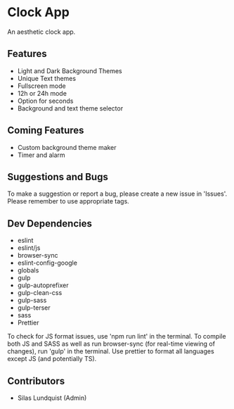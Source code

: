 # Clock App
An aesthetic clock app.

## Features
- Light and Dark Background Themes
- Unique Text themes
- Fullscreen mode
- 12h or 24h mode
- Option for seconds
- Background and text theme selector

## Coming Features
- Custom background theme maker
- Timer and alarm

## Suggestions and Bugs
To make a suggestion or report a bug, please create a new issue in 'Issues'. Please remember to use appropriate tags.

## Dev Dependencies 
- eslint
- eslint/js
- browser-sync
- eslint-config-google
- globals
- gulp
- gulp-autoprefixer
- gulp-clean-css
- gulp-sass
- gulp-terser
- sass
- Prettier

To check for JS format issues, use 'npm run lint' in the terminal. To compile both JS and SASS as well as run browser-sync (for real-time viewing of changes), run 'gulp' in the terminal. Use prettier to format all languages except JS (and potentially TS).

## Contributors
- Silas Lundquist (Admin)
